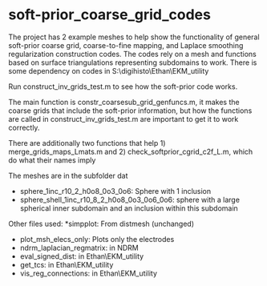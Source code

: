 # soft-prior_coarse_grid_codes

The project has 2 example meshes to help show the functionality of general soft-prior coarse grid, coarse-to-fine mapping, and Laplace smoothing regularization construction codes. The codes rely on a mesh and functions based on surface triangulations representing subdomains to work. There is some dependency on codes in S:\digihisto\Ethan\EKM_utility

Run construct_inv_grids_test.m to see how the soft-prior code works.

The main function is constr_coarsesub_grid_genfuncs.m, it makes the coarse grids that include the soft-prior information, but how the functions are called in construct_inv_grids_test.m are important to get it to work correctly. 

There are additionally two functions that help 1) merge_grids_maps_Lmats.m and 2) check_softprior_cgrid_c2f_L.m, which do what their names imply

The meshes are in the subfolder dat
* sphere_1inc_r10_2_h0o8_0o3_0o6: Sphere with 1 inclusion
* sphere_shell_1inc_r10_8_2_h0o8_0o3_0o6_0o6: sphere with a large spherical inner subdomain and an inclusion within this subdomain

Other files used:
*simpplot: From distmesh (unchanged)
* plot_msh_elecs_only: Plots only the electrodes
* ndrm_laplacian_regmatrix: in NDRM
* eval_signed_dist: in Ethan\EKM_utility
* get_tcs: in Ethan\EKM_utility
* vis_reg_connections: in Ethan\EKM_utility
